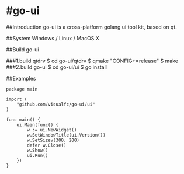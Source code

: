 #go-ui
=====

##Introduction
go-ui is a cross-platform golang ui tool kit, based on qt.

##System
Windows / Linux / MacOS X

##Build go-ui

###1.build qtdrv
    $ cd go-ui/qtdrv
    $ qmake "CONFIG+=release"
    $ make
###2.build go-ui
    $ cd go-ui/ui
    $ go install

##Examples

    package main

    import (
	    "github.com/visualfc/go-ui/ui"
    )
    
    func main() {
	    ui.Main(func() {
		    w := ui.NewWidget()
		    w.SetWindowTitle(ui.Version())
		    w.SetSizev(300, 200)
		    defer w.Close()
		    w.Show()
		    ui.Run()
	    })
    }


